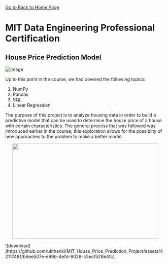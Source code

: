 [Go to Back to Home Page](https://ukthanki.github.io/)

# MIT Data Engineering Professional Certification

## House Price Prediction Model

![image](https://github.com/ukthanki/MIT_House_Price_Prediction_Project/assets/42117481/29fc8ce1-f3c8-49df-b5f6-cd6c6b10eb12)

Up to this point in the course, we had covered the following topics:
1. NumPy
2. Pandas
3. SQL
4. Linear Regression

The purpose of this project is to analyze housing data in order to build a predictive model that can be used to determine the house price of a house with certain characteristics. The general process that was followed was introduced earlier in the course; this exploration allows for the possiblity of new approaches to the problem to make a better model. 



<p align="center">
  <img width="460" height="300" src="https://github.com/ukthanki/MIT_House_Price_Prediction_Project/assets/42117481/b6ee507e-e99b-4efd-9028-c5ecf528e4fc">
</p>
  ![download](https://github.com/ukthanki/MIT_House_Price_Prediction_Project/assets/42117481/b6ee507e-e99b-4efd-9028-c5ecf528e4fc)


